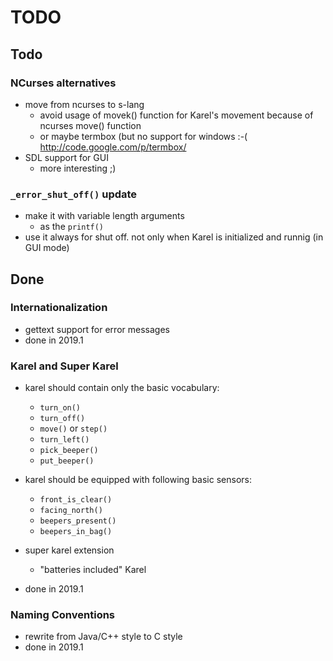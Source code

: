 # TODO

## Todo

### NCurses alternatives

-   move from ncurses to s-lang
    -   avoid usage of movek() function for Karel's movement because of ncurses move() function
    -   or maybe termbox (but no support for windows :-( http://code.google.com/p/termbox/
-   SDL support for GUI
    -   more interesting ;)

### `_error_shut_off()` update

* make it with variable length arguments
    * as the `printf()`
* use it always for shut off. not only when Karel is initialized and runnig (in GUI mode)

## Done

### Internationalization

-   gettext support for error messages
-   done in 2019.1

### Karel and Super Karel

- karel should contain only the basic vocabulary:

    * `turn_on()`
    * `turn_off()`
    * `move()` or `step()`
    * `turn_left()`
    * `pick_beeper()`
    * `put_beeper()`

- karel should be equipped with following basic sensors:

    * `front_is_clear()`
    * `facing_north()`
    * `beepers_present()`
    * `beepers_in_bag()`

-   super karel extension
    -   "batteries included" Karel

- done in 2019.1


### Naming Conventions

* rewrite from Java/C++ style to C style
* done in 2019.1